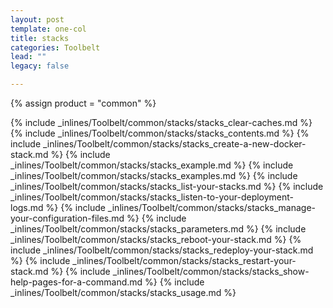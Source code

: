 ```yaml
---
layout: post
template: one-col
title: stacks
categories: Toolbelt
lead: ""
legacy: false

---
```

{% assign product = "common" %}

{% include _inlines/Toolbelt/common/stacks/stacks_clear-caches.md %}
{% include _inlines/Toolbelt/common/stacks/stacks_contents.md %}
{% include _inlines/Toolbelt/common/stacks/stacks_create-a-new-docker-stack.md %}
{% include _inlines/Toolbelt/common/stacks/stacks_example.md %}
{% include _inlines/Toolbelt/common/stacks/stacks_examples.md %}
{% include _inlines/Toolbelt/common/stacks/stacks_list-your-stacks.md %}
{% include _inlines/Toolbelt/common/stacks/stacks_listen-to-your-deployment-logs.md %}
{% include _inlines/Toolbelt/common/stacks/stacks_manage-your-configuration-files.md %}
{% include _inlines/Toolbelt/common/stacks/stacks_parameters.md %}
{% include _inlines/Toolbelt/common/stacks/stacks_reboot-your-stack.md %}
{% include _inlines/Toolbelt/common/stacks/stacks_redeploy-your-stack.md %}
{% include _inlines/Toolbelt/common/stacks/stacks_restart-your-stack.md %}
{% include _inlines/Toolbelt/common/stacks/stacks_show-help-pages-for-a-command.md %}
{% include _inlines/Toolbelt/common/stacks/stacks_usage.md %}
